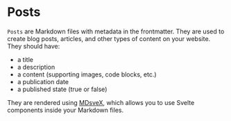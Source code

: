 # Posts

`Posts` are Markdown files with metadata in the frontmatter. They are used to create blog posts, articles, and other types of content on your website.  
They should have:

- a title
- a description
- a content (supporting images, code blocks, etc.)
- a publication date
- a published state (true or false)

They are rendered using [MDsveX](https://mdsvex.com/), which allows you to use Svelte components inside your Markdown files.
